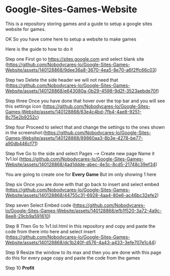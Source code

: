 # Google-Sites-Games-Website
This is a repository storing games and a guide to setup a google sites website for games.

OK So you have come here to setup a website to make games

Here is the guide to how to do it 

Step one First go to https://sites.google.com and select blank site (https://github.com/Nobodycares-lo/Google-Sites-Games-Website/assets/140128868/9dee36a8-3670-4ea5-8e70-a6f2ffc66c03)

 Step two Delete the side header we will not need that (https://github.com/Nobodycares-lo/Google-Sites-Games-Website/assets/140128868/e643080a-0b29-4598-9d2f-3523aebde70f)

 Step three Once you have done that hover over the top bar and you will see this settings icon (https://github.com/Nobodycares-lo/Google-Sites-Games-Website/assets/140128868/63e4c4bd-7fb4-4ae8-9251-8c75e2b9252c)

Step four Proceed to select that and change the settings to the ones shown in the screenshot:(https://github.com/Nobodycares-lo/Google-Sites-Games-Website/assets/140128868/89860aa3-8b3e-4278-be77-a90db446cf71)

Step five Go to the side and select Pages --> Create new page Name it 1v1.lol (https://github.com/Nobodycares-lo/Google-Sites-Games-Website/assets/140128868/4ad1ddde-abec-4e3c-8cd5-21748c39ef34)

 You are going to create one for **Every Game** But im only showing 1 here 

 Step six Once you are done with that go back to insert and select embed 
(https://github.com/Nobodycares-lo/Google-Sites-Games-Website/assets/140128868/44755c31-6928-4aa4-80e6-ac46bc32efe2)

Step seven Select Embed code (https://github.com/Nobodycares-lo/Google-Sites-Games-Website/assets/140128868/efb1f520-3a72-4a9c-8ee8-29cb9a591610)

Step 8 Then Go to 1v1.lol.html in this repository and copy and paste the code from there into here and select insert (https://github.com/Nobodycares-lo/Google-Sites-Games-Website/assets/140128868/dc1b240f-d576-4a43-a433-3efe707e1c44)

 Step 9 Resize the window to its max and then you are done with this page do this for every page copy and paste the code from the games

Step 10 **Profit**







